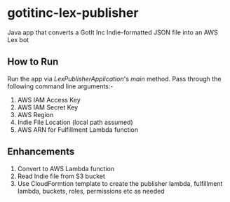 # gotitinc-lex-publisher
Java app that converts a GotIt Inc Indie-formatted JSON file into an AWS Lex bot

## How to Run

Run the app via *LexPublisherApplication*'s *main* method.
Pass through the following command line arguments:-
1. AWS IAM Access Key
2. AWS IAM Secret Key
3. AWS Region
4. Indie File Location (local path assumed)
5. AWS ARN for Fulfillment Lambda function

## Enhancements

1. Convert to AWS Lambda function
2. Read Indie file from S3 bucket
3. Use CloudFormtion template to create the publisher lambda, fulfillment lambda, buckets, roles, permissions etc as needed
